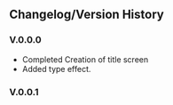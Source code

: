 ## Changelog/Version History

### V.0.0.0
* Completed Creation of title screen
* Added type effect.
### V.0.0.1 


 